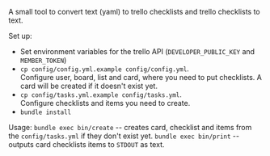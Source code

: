 A small tool to convert text (yaml) to trello checklists and trello checklists to text.  

Set up:  
- Set environment variables for the trello API (`DEVELOPER_PUBLIC_KEY` and `MEMBER_TOKEN`)
- `cp config/config.yml.example config/config.yml`.  
   Configure user, board, list and card, where you need to put checklists. A card will be created if it doesn't exist yet.
- `cp config/tasks.yml.example config/tasks.yml`.  
   Configure checklists and items you need to create.
- `bundle install`

Usage:
`bundle exec bin/create` -- creates card, checklist and items from the `config/tasks.yml` if they don't exist yet.
`bundle exec bin/print` -- outputs card checklists items to `STDOUT` as text.

